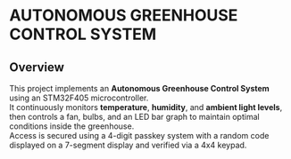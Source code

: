 # AUTONOMOUS GREENHOUSE CONTROL SYSTEM

## Overview

This project implements an **Autonomous Greenhouse Control System** using an STM32F405 microcontroller.  
It continuously monitors **temperature**, **humidity**, and **ambient light levels**, then controls a fan, bulbs, and an LED bar graph to maintain optimal conditions inside the greenhouse.  
Access is secured using a 4-digit passkey system with a random code displayed on a 7-segment display and verified via a 4x4 keypad.

